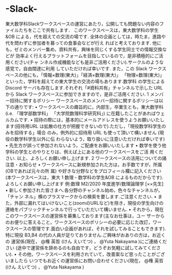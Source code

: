 # -Slack-
東大数学科Slackワークスペースの運営にあたり，公開しても問題ない内容のファイルたちをここで共有します．
このワークスペースは，東大数学科の学生&OB による，代を超えての交流の場です. 全体の企画としては，時たま，進路や代を問わずに参加者を募っての食事会などが行え
ればと考えております. 他にも，ゼミのメンバー集め，資料共有，興味を同じくする学生同士での情報交換などが
効率よく行えるプラットフォームを目指しているので，是非積極的にご活用ください(チャ ンネル作成機能なども是非ご活用ください).サークルのような感覚で，自由闊達に利用 していただければ幸いです.
また，この Slack ワークスペースの他にも，「情報×数理(東大)」「経済×数理(東大)」 「物理×数理(東大)」といった，学科を超えての東大学生の交流の場もあります.数学科 の学生による Discord サーバも存在します.それぞれ「#資料共有」チャンネルで示した
URL から Slack ワークスペースに参加できますので，是非ご活用ください.
1 メンバー招待に関するポリシー ワークスペースのメンバー招待に関するポリシーは以下の通りです:
• ワークスペースの趣旨的に，内部生，卒業生とも，東大数学科 (i.e. 「理学部数学科」 「大学院数理科学研究科」) に在籍したことがあればウェルカムです.
• 招待の際には，基本的にメールアドレスを使うようお願いいたします(招待用URL は拡散の仕方が把握できないので).ただし，「現役数学科学生のみを招待する」場合 のみ，例外的に招待用 URL も使って頂いて構いません (現役の数学科学生以外に伝 わらないよう，取り扱いに注意いただければ幸いです)
• 先生方が誤って参加されないよう，ご配慮をお願いいたします
• 数学を使う他学科の学生とのやりとりは、例えば上にある他のワークスペースをご活
   用ください.
以上、よろしくお願い申し上げます.
2 ワークスペースの活用についての諸注意・お知らせ
• ワークスペースに新規参加された方は，お手数ですが，所属(OBであれば元々の所
属) や好きな分野などをプロフィール欄に記入ください(本ワークスペースは，東大 1
数理・数学科の学生&OB によるものだからです).よろしくお願い申し上げます 例:数理 M2/2020 年度進学/数理論理学 [××先生]
• 新しく参加された皆さまへ.各分野のチャンネル始め，色々なチャンネルが，「チャン ネル」横のプラスマークからの検索を要します.ご注意ください.
• また，外部に漏れてはいけないこと(zoomのURLなど)を除き，現役の学生向けの 連絡をパブリックチャンネルで行っていただいて構いません.
• それから，現在このワークスペースの運営係を募集しております(主なお仕事は，ユー ザーからのお便りに答えること，ワークスペースのポリシーの必要に応じた改訂，ワー クスペースの管理です.面白い企画があれば，それを試してみることもできます). 特に現役 B3,B4 の代の人員が足りておりません.ご興味がおありの方は，お近くの 運営係(現在， @権 英哲 (けん えいてつ) ， @Yuta Nakayama )にご連絡ください
(途中で運営係を辞めるのも自由です，どうぞお気軽に試してみてください).
• その他，ワークスペースを利用されていて，改善案など思ったことがございましたら いつでもお近くの運営係にお問い合わせください(現在， @権 英哲 (けん えいてつ) ，
@Yuta Nakayama )

